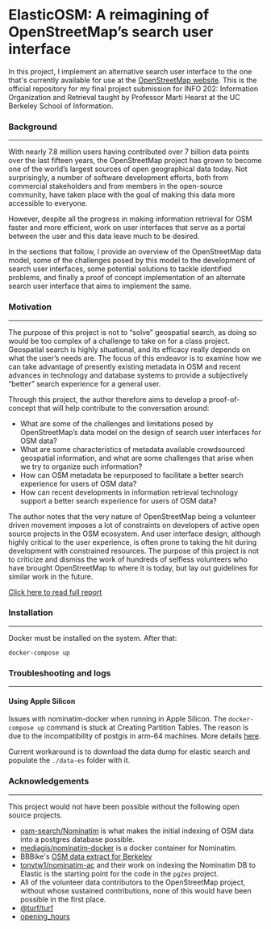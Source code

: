 # ElasticOSM: A reimagining of OpenStreetMap’s search user interface

In this project, I implement an alternative search user interface to the one that's currently available for use at the [OpenStreetMap website](https://osm.org). This is the official repository for my final project submission for INFO 202: Information Organization and Retrieval taught by Professor Marti Hearst at the UC Berkeley School of Information.

### Background
----
With nearly 7.8 million users having contributed over 7 billion data points over the last fifteen years, the OpenStreetMap project has grown to become one of the world’s largest sources of open geographical data today. Not surprisingly, a number of software development efforts, both from commercial stakeholders and from members in the open-source community, have taken place with the goal of making this data more accessible to everyone. 

However, despite all the progress in making information retrieval for OSM faster and more efficient, work on user interfaces that serve as a portal between the user and this data leave much to be desired.

In the sections that follow, I provide an overview of the OpenStreetMap data model, some of the challenges posed by this model to the development of search user interfaces, some potential solutions to tackle identified problems, and finally a proof of concept implementation of an alternate search user interface that aims to implement the same.

### Motivation
----
The purpose of this project is not to “solve” geospatial search, as doing so would be too complex of a challenge to take on for a class project. Geospatial search is highly situational, and its efficacy really depends on what the user’s needs are. The focus of this endeavor is to examine how we can take advantage of presently existing metadata in OSM and recent advances in technology and database systems to provide a subjectively “better” search experience for a general user. 

Through this project, the author therefore aims to develop a proof-of-concept that will help contribute to the conversation around:

- What are some of the challenges and limitations posed by OpenStreetMap’s data model on the design of search user interfaces for OSM data?
- What are some characteristics of metadata available crowdsourced geospatial information, and what are some challenges that arise when we try to organize such information?
- How can OSM metadata be repurposed to facilitate a better search experience for users of OSM data?
- How can recent developments in information retrieval technology support a better search experience for users of OSM data?

The author notes that the very nature of OpenStreetMap being a volunteer driven movement imposes a lot of constraints on developers of active open source projects in the OSM ecosystem. And user interface design, although highly critical to the user experience, is often prone to taking the hit during development with constrained resources. The purpose of this project is not to criticize and dismiss the work of hundreds of selfless volunteers who have brought OpenStreetMap to where it is today, but lay out guidelines for similar work in the future. 

[Click here to read full report](https://docs.google.com/document/d/1pUelazpyA-SWso69bkUQVvfx9Yieqy3Xq_dpC_dySmE/edit?usp=sharing)

### Installation
---

Docker must be installed on the system. After that: 

```
docker-compose up
```

### Troubleshooting and logs
---

#### Using Apple Silicon
Issues with nominatim-docker when running in Apple Silicon. The `docker-compose up` command is stuck at Creating Partition Tables. The reason is due to the incompatibility of postgis in arm-64 machines. More details [here](https://github.com/postgis/docker-postgis/issues/216).

Current workaround is to download the data dump for elastic search and populate the `./data-es` folder with it. 

### Acknowledgements
---
This project would not have been possible without the following open source projects.

- [osm-search/Nominatim](https://github.com/osm-search/Nominatim) is what makes the initial indexing of OSM data into a postgres database possible.
- [mediagis/nominatim-docker](https://github.com/mediagis/nominatim-docker) is a docker container for Nominatim.
- BBBike's [OSM data extract for Berkeley](https://download.bbbike.org/osm/bbbike/Berkeley/)
- [tonytw1/nominatim-ac](https://github.com/tonytw1/nominatim-ac) and their work on indexing the Nominatim DB to Elastic is the starting point for the code in the `pg2es` project.
- All of the volunteer data contributors to the OpenStreetMap project, without whose sustained contributions, none of this would have been possible in the first place.
- [@turf/turf](https://www.npmjs.com/package/@turf/turf)
- [opening_hours](https://github.com/opening-hours/opening_hours.js)
